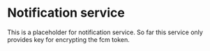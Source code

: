 # Notification service

This is a placeholder for notification service. So far this service only provides key for encrypting the fcm token.
